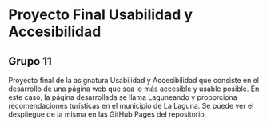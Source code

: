# Proyecto Final Usabilidad y Accesibilidad
## Grupo 11

Proyecto final de la asignatura Usabilidad y Accesibilidad que consiste en el desarrollo de una página web que sea lo más accesible y usable posible. En este caso, la página desarrollada se llama Laguneando y proporciona recomendaciones turísticas en el municipio de La Laguna. Se puede ver el despliegue de la misma en las GitHub Pages del repositorio.
